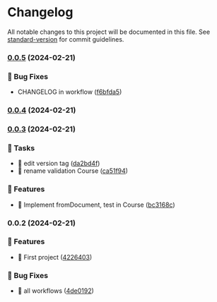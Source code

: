 # Changelog

All notable changes to this project will be documented in this file. See [standard-version](https://github.com/conventional-changelog/standard-version) for commit guidelines.

### [0.0.5](https://github.com//brandovidal/architecture-hexagonal-node/compare/v0.0.4...v0.0.5) (2024-02-21)


### 🐛 Bug Fixes

* CHANGELOG in workflow ([f6bfda5](https://github.com//brandovidal/architecture-hexagonal-node/commits/f6bfda5bf64e59712b0bdb41b8a3a7d6f51fa0f7))

### [0.0.4](https://github.com//brandovidal/architecture-hexagonal-node/compare/v0.0.3...v0.0.4) (2024-02-21)

### [0.0.3](https://github.com//brandovidal/architecture-hexagonal-node/compare/v0.0.2...v0.0.3) (2024-02-21)


### 🔖 Tasks

* 🔖  edit version tag ([da2bd4f](https://github.com//brandovidal/architecture-hexagonal-node/commits/da2bd4f5c803a4b58a353b5b3710808cdd4d410d))
* 🔖  rename validation Course ([ca51f94](https://github.com//brandovidal/architecture-hexagonal-node/commits/ca51f948096e85dd69182f5168a47d6469b98f15))


### 🔨 Features

* 🔨  Implement fromDocument, test in Course ([bc3168c](https://github.com//brandovidal/architecture-hexagonal-node/commits/bc3168c5963ef8a1e8809217433d348d471646af))

### 0.0.2 (2024-02-21)


### 🔨 Features

* 🚀  First project ([4226403](https://github.com//brandovidal/architecture-hexagonal-node/commits/42264034572dd772f25882999daacd93b6c44bf3))


### 🐛 Bug Fixes

* 🐛  all workflows ([4de0192](https://github.com//brandovidal/architecture-hexagonal-node/commits/4de01921331e76baf6af9a309baf79e202a40924))
